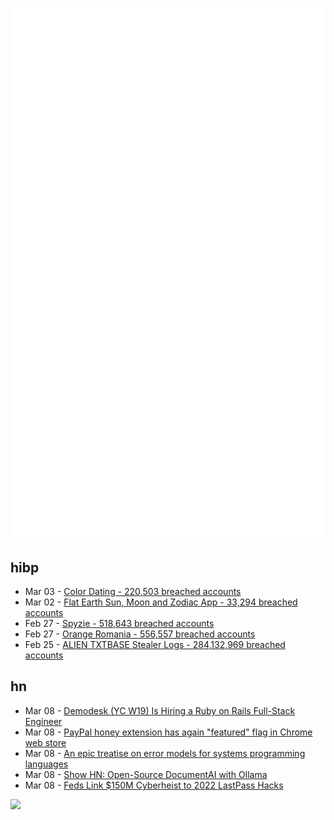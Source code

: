 ![Metrics](https://raw.githubusercontent.com/phixion/phixion/master/metrics.svg)

## hibp

<!--
for https://github.com/phixion/phixion/blob/main/.github/workflows/feeds.yml
-->
<!--START_SECTION:haveibeenpwnd-->
- Mar 03 - [Color Dating - 220,503 breached accounts](https://haveibeenpwned.com/PwnedWebsites#ColorDating)
- Mar 02 - [Flat Earth Sun, Moon and Zodiac App - 33,294 breached accounts](https://haveibeenpwned.com/PwnedWebsites#FlatEarthDave)
- Feb 27 - [Spyzie - 518,643 breached accounts](https://haveibeenpwned.com/PwnedWebsites#Spyzie)
- Feb 27 - [Orange Romania - 556,557 breached accounts](https://haveibeenpwned.com/PwnedWebsites#OrangeRomania)
- Feb 25 - [ALIEN TXTBASE Stealer Logs - 284,132,969 breached accounts](https://haveibeenpwned.com/PwnedWebsites#AlienStealerLogs)
<!--END_SECTION:haveibeenpwnd-->

## hn

<!--
for https://github.com/phixion/phixion/blob/main/.github/workflows/feeds.yml
-->
<!--START_SECTION:hn-->
- Mar 08 - [Demodesk (YC W19) Is Hiring a Ruby on Rails Full-Stack Engineer](https://demodesk.com/careers?utm_source=hn)
- Mar 08 - [PayPal honey extension has again "featured" flag in Chrome web store](https://chromewebstore.google.com/detail/paypal-honey-automatic-co/bmnlcjabgnpnenekpadlanbbkooimhnj/reviews)
- Mar 08 - [An epic treatise on error models for systems programming languages](https://typesanitizer.com/blog/errors.html)
- Mar 08 - [Show HN: Open-Source DocumentAI with Ollama](https://rlama.dev/)
- Mar 08 - [Feds Link $150M Cyberheist to 2022 LastPass Hacks](https://krebsonsecurity.com/2025/03/feds-link-150m-cyberheist-to-2022-lastpass-hacks/)
<!--END_SECTION:hn-->

<!--
for https://yhype.me
-->
![](https://hit.yhype.me/github/profile?user_id=13013670)

